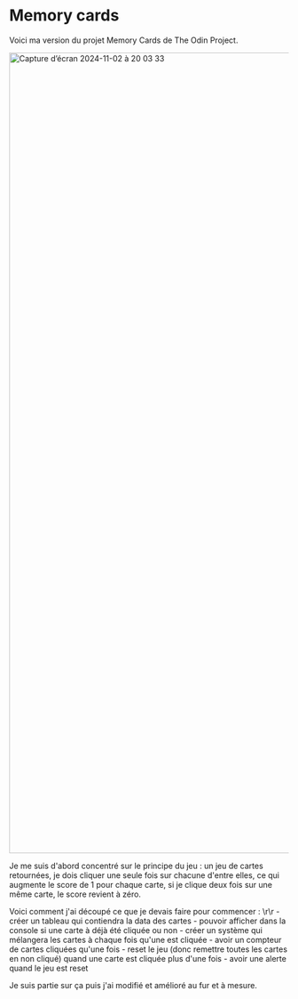 # Memory cards

Voici ma version du projet Memory Cards de The Odin Project.

<img width="1440" alt="Capture d’écran 2024-11-02 à 20 03 33" src="https://github.com/user-attachments/assets/a79c40e1-473d-441d-be70-061e48eba0eb">

Je me suis d'abord concentré sur le principe du jeu : un jeu de cartes retournées, je dois cliquer une seule fois sur chacune d'entre elles, ce qui augmente le score de 1 pour chaque carte, si je clique deux fois sur une même carte, le score revient à zéro.

Voici comment j'ai découpé ce que je devais faire pour commencer : 
\r\r - créer un tableau qui contiendra la data des cartes
    - pouvoir afficher dans la console si une carte à déjà été cliquée ou non
    - créer un système qui mélangera les cartes à chaque fois qu'une est cliquée
    - avoir un compteur de cartes cliquées qu'une fois
    - reset le jeu (donc remettre toutes les cartes en non cliqué) quand une carte est cliquée plus d'une fois
    - avoir une alerte quand le jeu est reset

Je suis partie sur ça puis j'ai modifié et amélioré au fur et à mesure.
